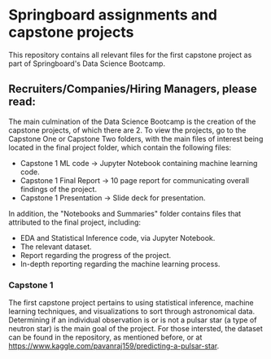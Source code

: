 # Springboard assignments and capstone projects

This repository contains all relevant files for the first capstone project as part of Springboard's Data Science Bootcamp.

## Recruiters/Companies/Hiring Managers, please read:
The main culmination of the Data Science Bootcamp is the creation of the capstone projects, of which there are 2. To view the projects, go to the Capstone One or Capstone Two folders, with the main files of interest being located in the final project folder, which contain the following files:
* Capstone 1 ML code -> Jupyter Notebook containing machine learning code.
* Capstone 1 Final Report -> 10 page report for communicating overall findings of the project.
* Capstone 1 Presentation -> Slide deck for presentation.

In addition, the "Notebooks and Summaries" folder contains files that attributed to the final project, including:
* EDA and Statistical Inference code, via Jupyter Notebook.
* The relevant dataset.
* Report regarding the progress of the project.
* In-depth reporting regarding the machine learning process.

### Capstone 1
The first capstone project pertains to using statistical inference, machine learning techniques, and visualizations to sort through astronomical data. Determining if an individual observation is or is not a pulsar star (a type of neutron star) is the main goal of the project. For those intersted, the dataset can be found in the repository, as mentioned before, or at https://www.kaggle.com/pavanraj159/predicting-a-pulsar-star.
